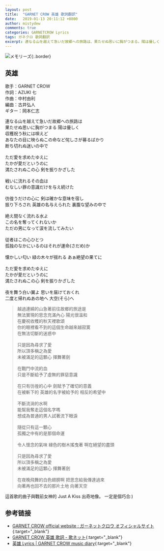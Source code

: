 ```yaml
---
layout: post
title:  "GARNET CROW 英雄 歌詞翻訳"
date:   2019-01-13 20:11:12 +0800
author: mistydew
comments: true
categories: GARNETCROW Lyrics
tags: ガネクロ 歌詞翻訳
excerpt: 連なる山を越えて急いだ故郷への旅路は、果たせぬ思いに胸がつまる。陽は優しく、収穫祝う秋には唄えど。あなたの目に映らぬこの命など侘しさが募るばかり、断ち切れぬ迷いの中で。
---
```

![メモリーズ](https://raw.githubusercontent.com/mistydew/gc2/master/cover/album/AL09_メモリーズ.jpg){:.border}

## 英雄

歌手：GARNET CROW<br>
作詞：AZUKI 七<br>
作曲：中村由利<br>
編曲：古井弘人<br>
ギター：岡本仁志

<div class="lyric-original">
<p>
連なる山を越えて急いだ故郷への旅路は<br>
果たせぬ思いに胸がつまる 陽は優しく<br>
収穫祝う秋には唄えど<br>
あなたの目に映らぬこの命など侘しさが募るばかり<br>
断ち切れぬ迷いの中で<br>
<br>
ただ愛を求めたゆえに<br>
たかが愛だというのに<br>
満たされぬこの心 剣を振りかざした<br>
<br>
戦いに流れるその血は<br>
むなしい罪の意識だけを与え続けた<br>
<br>
彷徨うだけの心に 剣は確かな意味を宿し<br>
振り下ろされ 英雄の名与えられた 裏腹な望みの中で<br>
<br>
絶え間なく流れる水よ<br>
この名を奪ってくれないか<br>
ただの男になって涙を流してみたい<br>
<br>
従者はこの心ひとつ<br>
孤独のなかにいるのはそれが運命(さだめ)か<br>
<br>
懐かしい匂い 緑の木々が揺れる あぁ絶望の果てに<br>
<br>
ただ愛を求めたゆえに<br>
たかが愛だというのに<br>
満たされぬこの心 剣を振りかざした<br>
<br>
夜を舞う白い翼よ 思いを届けておくれ<br>
二度と帰れぬあの地へ 大空(そら)へ
</p>
</div>

<div class="lyric-translation">
<blockquote>
越過連綿的山急著前往故鄉的旅途是<br>
無法實現的思念充滿內心 陽光很溫和<br>
在慶祝收穫的秋天裡歌頌<br>
你的眼裡看不到的這個生命越來越寂寞<br>
在無法切斷的迷惑中<br>
<br>
只是因為尋求了愛<br>
所以頂多稱之為愛<br>
未被滿足的這顆心 揮舞著劍<br>
<br>
在戰鬥中流的血<br>
只是不斷給予了虛無的罪惡意識<br>
<br>
在只有彷徨的心中 劍賦予了確切的意義<br>
在被斬下的 英雄的名字被給予的 相反的希望中<br>
<br>
不斷流淌的水啊<br>
能幫我奪走這個名字嗎<br>
想成為普通的男人試著流下眼淚<br>
<br>
隨從只有這一顆心<br>
孤獨之中有的是那個命運<br>
<br>
令人懷念的氣味 綠色的樹木搖曳著 啊在絕望的盡頭<br>
<br>
只是因為尋求了愛<br>
所以頂多稱之為愛<br>
未被滿足的這顆心 揮舞著劍<br>
<br>
在夜晚飛舞的白色翅膀啊 把思念給我傳達過來<br>
向著再也回不去的那片土地 向著天空
</blockquote>
</div>

這首歌的曲子與戰前女神的 Just A Kiss 出奇地像。
一定是個巧合:)

## 参考链接

* [GARNET CROW official website : ガーネットクロウ オフィシャルサイト](http://www.garnetcrow.com){:target="_blank"}
* [GARNET CROW 英雄 歌詞 - 歌ネット](https://www.uta-net.com/song/122960){:target="_blank"}
* [英雄 Lyrics \| GARNET CROW music diary](https://mistydew.github.io/gc/lyrics/original/英雄.html){:target="_blank"}
